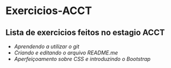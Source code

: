 # Exercicios-ACCT
## Lista de exercicios feitos no estagio ACCT

- *Aprendendo a utilizar o git*
- *Criando e editando o arquivo README.me*
- *Aperfeiçoamento sobre CSS e introduzindo o Bootstrap*